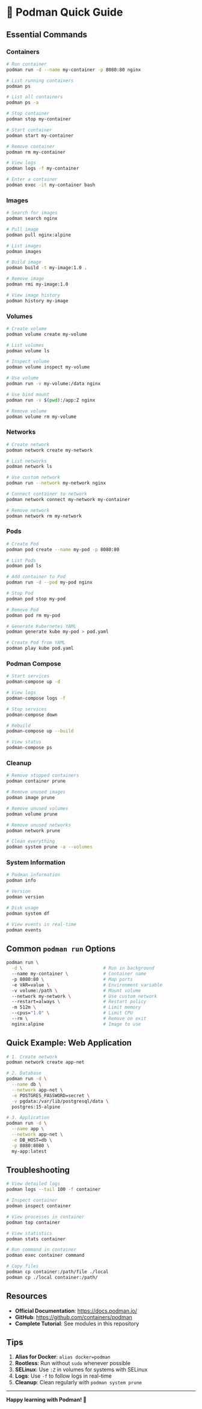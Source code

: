 # 📖 Podman Quick Guide

## Essential Commands

### Containers

```bash
# Run container
podman run -d --name my-container -p 8080:80 nginx

# List running containers
podman ps

# List all containers
podman ps -a

# Stop container
podman stop my-container

# Start container
podman start my-container

# Remove container
podman rm my-container

# View logs
podman logs -f my-container

# Enter a container
podman exec -it my-container bash
```

### Images

```bash
# Search for images
podman search nginx

# Pull image
podman pull nginx:alpine

# List images
podman images

# Build image
podman build -t my-image:1.0 .

# Remove image
podman rmi my-image:1.0

# View image history
podman history my-image
```

### Volumes

```bash
# Create volume
podman volume create my-volume

# List volumes
podman volume ls

# Inspect volume
podman volume inspect my-volume

# Use volume
podman run -v my-volume:/data nginx

# Use bind mount
podman run -v $(pwd):/app:Z nginx

# Remove volume
podman volume rm my-volume
```

### Networks

```bash
# Create network
podman network create my-network

# List networks
podman network ls

# Use custom network
podman run --network my-network nginx

# Connect container to network
podman network connect my-network my-container

# Remove network
podman network rm my-network
```

### Pods

```bash
# Create Pod
podman pod create --name my-pod -p 8080:80

# List Pods
podman pod ls

# Add container to Pod
podman run -d --pod my-pod nginx

# Stop Pod
podman pod stop my-pod

# Remove Pod
podman pod rm my-pod

# Generate Kubernetes YAML
podman generate kube my-pod > pod.yaml

# Create Pod from YAML
podman play kube pod.yaml
```

### Podman Compose

```bash
# Start services
podman-compose up -d

# View logs
podman-compose logs -f

# Stop services
podman-compose down

# Rebuild
podman-compose up --build

# View status
podman-compose ps
```

### Cleanup

```bash
# Remove stopped containers
podman container prune

# Remove unused images
podman image prune

# Remove unused volumes
podman volume prune

# Remove unused networks
podman network prune

# Clean everything
podman system prune -a --volumes
```

### System Information

```bash
# Podman information
podman info

# Version
podman version

# Disk usage
podman system df

# View events in real-time
podman events
```

## Common `podman run` Options

```bash
podman run \
  -d \                              # Run in background
  --name my-container \             # Container name
  -p 8080:80 \                      # Map ports
  -e VAR=value \                    # Environment variable
  -v volume:/path \                 # Mount volume
  --network my-network \            # Use custom network
  --restart=always \                # Restart policy
  -m 512m \                         # Limit memory
  --cpus="1.0" \                    # Limit CPU
  --rm \                            # Remove on exit
  nginx:alpine                      # Image to use
```

## Quick Example: Web Application

```bash
# 1. Create network
podman network create app-net

# 2. Database
podman run -d \
  --name db \
  --network app-net \
  -e POSTGRES_PASSWORD=secret \
  -v pgdata:/var/lib/postgresql/data \
  postgres:15-alpine

# 3. Application
podman run -d \
  --name app \
  --network app-net \
  -e DB_HOST=db \
  -p 8080:8080 \
  my-app:latest
```

## Troubleshooting

```bash
# View detailed logs
podman logs --tail 100 -f container

# Inspect container
podman inspect container

# View processes in container
podman top container

# View statistics
podman stats container

# Run command in container
podman exec container command

# Copy files
podman cp container:/path/file ./local
podman cp ./local container:/path/
```

## Resources

- **Official Documentation**: https://docs.podman.io/
- **GitHub**: https://github.com/containers/podman
- **Complete Tutorial**: See modules in this repository

## Tips

1. **Alias for Docker**: `alias docker=podman`
2. **Rootless**: Run without `sudo` whenever possible
3. **SELinux**: Use `:Z` in volumes for systems with SELinux
4. **Logs**: Use `-f` to follow logs in real-time
5. **Cleanup**: Clean regularly with `podman system prune`

---

**Happy learning with Podman! 🚀**
